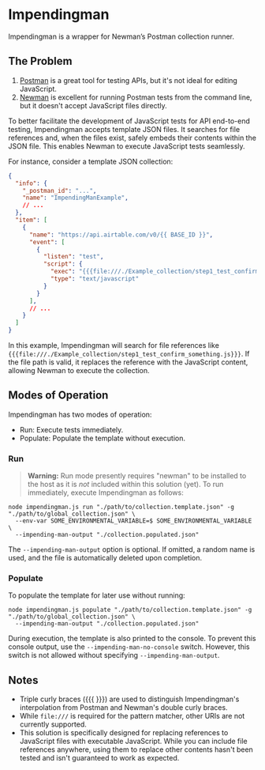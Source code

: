 # Impendingman

Impendingman is a wrapper for Newman’s Postman collection runner.

## The Problem

1. [Postman](https://www.postman.com/) is a great tool for testing APIs, but it's not ideal for editing JavaScript.
2. [Newman](https://github.com/postmanlabs/newman) is excellent for running Postman tests from the command line, but it doesn't accept JavaScript files directly.

To better facilitate the development of JavaScript tests for API end-to-end testing, Impendingman accepts template JSON files. It searches for file references and, when the files exist, safely embeds their contents within the JSON file. This enables Newman to execute JavaScript tests seamlessly.

For instance, consider a template JSON collection:

```json
{
  "info": {
    "_postman_id": "...",
    "name": "ImpendingManExample",
    // ...
  },
  "item": [
    {
      "name": "https://api.airtable.com/v0/{{ BASE_ID }}",
      "event": [
        {
          "listen": "test",
          "script": {
            "exec": "{{{file:///./Example_collection/step1_test_confirm_something.js}}}",
            "type": "text/javascript"
          }
        }
      ],
      // ...
    }
  ]
}
```

In this example, Impendingman will search for file references like `{{{file:///./Example_collection/step1_test_confirm_something.js}}}`. If the file path is valid, it replaces the reference with the JavaScript content, allowing Newman to execute the collection.

## Modes of Operation
Impendingman has two modes of operation:

* Run: Execute tests immediately.
* Populate: Populate the template without execution.

### Run
> **Warning:**  Run mode presently requires "newman" to be installed to the host as it is _not_ included within this solution (yet).
To run immediately, execute Impendingman as follows:

```shell
node impendingman.js run "./path/to/collection.template.json" -g "./path/to/global_collection.json" \
  --env-var SOME_ENVIRONMENTAL_VARIABLE=$ SOME_ENVIRONMENTAL_VARIABLE \
  --impending-man-output "./collection.populated.json"
```

The `--impending-man-output` option is optional. If omitted, a random name is used, and the file is automatically deleted upon completion.

### Populate

To populate the template for later use without running:

```shell
node impendingman.js populate "./path/to/collection.template.json" -g "./path/to/global_collection.json" \
  --impending-man-output "./collection.populated.json"
```

During execution, the template is also printed to the console. To prevent this console output, use the `--impending-man-no-console` switch. However, this switch is not allowed without specifying `--impending-man-output`.

## Notes
* Triple curly braces ({{{ }}}) are used to distinguish Impendingman's interpolation from Postman and Newman's double curly braces.
* While `file:///` is required for the pattern matcher, other URIs are not currently supported.
* This solution is specifically designed for replacing references to JavaScript files with executable JavaScript. While you can include file references anywhere, using them to replace other contents hasn't been tested and isn't guaranteed to work as expected.



